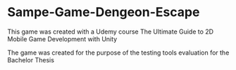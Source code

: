 # Sampe-Game-Dengeon-Escape
This game was created with a Udemy course The Ultimate Guide to 2D Mobile Game Development with Unity

The game was created for the purpose of the testing tools evaluation for the Bachelor Thesis
